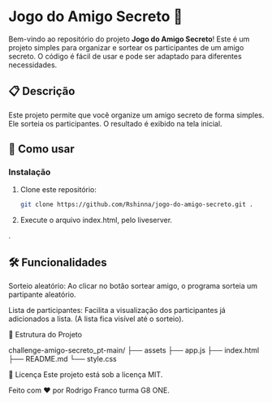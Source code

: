 # Jogo do Amigo Secreto 🎁

Bem-vindo ao repositório do projeto **Jogo do Amigo Secreto**! Este é um projeto simples para organizar e sortear os participantes de um amigo secreto. O código é fácil de usar e pode ser adaptado para diferentes necessidades.

## 📋 Descrição

Este projeto permite que você organize um amigo secreto de forma simples. Ele sorteia os participantes. O resultado é exibido na tela inicial.

## 🚀 Como usar

### Instalação

1. Clone este repositório:

   ```bash
   git clone https://github.com/Rshinna/jogo-do-amigo-secreto.git .
   ```

2. Execute o arquivo index.html, pelo liveserver.

.

## 🛠️ Funcionalidades

Sorteio aleatório: Ao clicar no botâo sortear amigo, o programa sorteia um partipante aleatório.

Lista de participantes: Facilita a visualização dos participantes já adicionados a lista. (A lista fica visível até o sorteio).

📂 Estrutura do Projeto

challenge-amigo-secreto_pt-main/
├── assets
├── app.js
├── index.html
├── README.md
└── style.css

📄 Licença
Este projeto está sob a licença MIT.

Feito com ❤️ por Rodrigo Franco turma G8 ONE.
